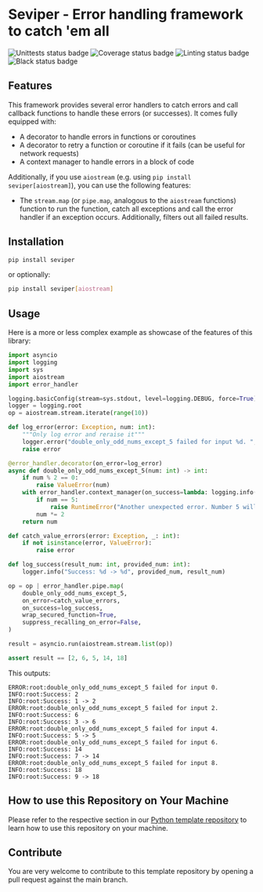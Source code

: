 # Seviper - Error handling framework to catch 'em all

![Unittests status badge](https://github.com/Hochfrequenz/seviper/workflows/Unittests/badge.svg)
![Coverage status badge](https://github.com/Hochfrequenz/seviper/workflows/Coverage/badge.svg)
![Linting status badge](https://github.com/Hochfrequenz/seviper/workflows/Linting/badge.svg)
![Black status badge](https://github.com/Hochfrequenz/seviper/workflows/Formatting/badge.svg)

## Features
This framework provides several error handlers to catch errors and call callback functions to handle these errors
(or successes). It comes fully equipped with:

- A decorator to handle errors in functions or coroutines
- A decorator to retry a function or coroutine if it fails (can be useful for network requests)
- A context manager to handle errors in a block of code

Additionally, if you use `aiostream` (e.g. using `pip install seviper[aiostream]`), you can use the following features:

- The `stream.map` (or `pipe.map`, analogous to the `aiostream` functions) function to run the function, catch all
    exceptions and call the error handler if an exception occurs. Additionally, filters out all failed results.

## Installation

```bash
pip install seviper
```

or optionally:

```bash
pip install seviper[aiostream]
```

## Usage
Here is a more or less complex example as showcase of the features of this library:

```python
import asyncio
import logging
import sys
import aiostream
import error_handler

logging.basicConfig(stream=sys.stdout, level=logging.DEBUG, force=True)
logger = logging.root
op = aiostream.stream.iterate(range(10))

def log_error(error: Exception, num: int):
    """Only log error and reraise it"""
    logger.error("double_only_odd_nums_except_5 failed for input %d. ", num)
    raise error

@error_handler.decorator(on_error=log_error)
async def double_only_odd_nums_except_5(num: int) -> int:
    if num % 2 == 0:
        raise ValueError(num)
    with error_handler.context_manager(on_success=lambda: logging.info("Success: %s", num)):
        if num == 5:
            raise RuntimeError("Another unexpected error. Number 5 will not be doubled.")
        num *= 2
    return num

def catch_value_errors(error: Exception, _: int):
    if not isinstance(error, ValueError):
        raise error

def log_success(result_num: int, provided_num: int):
    logger.info("Success: %d -> %d", provided_num, result_num)

op = op | error_handler.pipe.map(
    double_only_odd_nums_except_5,
    on_error=catch_value_errors,
    on_success=log_success,
    wrap_secured_function=True,
    suppress_recalling_on_error=False,
)

result = asyncio.run(aiostream.stream.list(op))

assert result == [2, 6, 5, 14, 18]
```

This outputs:

```
ERROR:root:double_only_odd_nums_except_5 failed for input 0.
INFO:root:Success: 2
INFO:root:Success: 1 -> 2
ERROR:root:double_only_odd_nums_except_5 failed for input 2.
INFO:root:Success: 6
INFO:root:Success: 3 -> 6
ERROR:root:double_only_odd_nums_except_5 failed for input 4.
INFO:root:Success: 5 -> 5
ERROR:root:double_only_odd_nums_except_5 failed for input 6.
INFO:root:Success: 14
INFO:root:Success: 7 -> 14
ERROR:root:double_only_odd_nums_except_5 failed for input 8.
INFO:root:Success: 18
INFO:root:Success: 9 -> 18
```

## How to use this Repository on Your Machine

Please refer to the respective section in our [Python template repository](https://github.com/Hochfrequenz/python_template_repository?tab=readme-ov-file#how-to-use-this-repository-on-your-machine)
to learn how to use this repository on your machine.

## Contribute

You are very welcome to contribute to this template repository by opening a pull request against the main branch.
